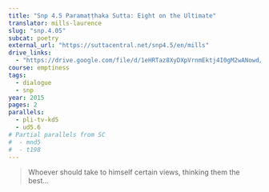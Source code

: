 ```yaml
---
title: "Snp 4.5 Paramaṭṭhaka Sutta: Eight on the Ultimate"
translator: mills-laurence
slug: "snp.4.05"
subcat: poetry
external_url: "https://suttacentral.net/snp4.5/en/mills"
drive_links:
  - "https://drive.google.com/file/d/1eHRTaz8XyDXpVrnmEktj4I0gM2wANowd/view?usp=drivesdk"
course: emptiness
tags:
  - dialogue
  - snp
year: 2015
pages: 2
parallels:
  - pli-tv-kd5
  - ud5.6
# Partial parallels from SC
#  - mnd5
#  - t198
---
```


> Whoever should take to himself certain views,
thinking them the best...
